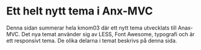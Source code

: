 <i class="fa fa-cog fa-spin"></i> Ett helt nytt tema i Anx-MVC <i class="fa fa-cog fa-spin"></i>
================================================================================================
Denna sidan summerar hela kmom03 där ett nytt tema utvecklats till Anax-MVC. Det nya temat använder sig av LESS, Font Awesome, typografi och är ett responsivt tema. De olika delarna i temat beskrivs på denna sida.